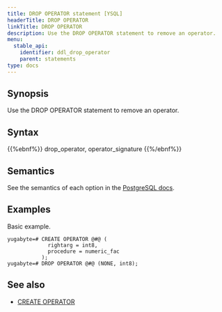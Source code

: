 ```yaml
---
title: DROP OPERATOR statement [YSQL]
headerTitle: DROP OPERATOR
linkTitle: DROP OPERATOR
description: Use the DROP OPERATOR statement to remove an operator.
menu:
  stable_api:
    identifier: ddl_drop_operator
    parent: statements
type: docs
---
```


## Synopsis

Use the DROP OPERATOR statement to remove an operator.

## Syntax

{{%ebnf%}}
  drop_operator,
  operator_signature
{{%/ebnf%}}

## Semantics

See the semantics of each option in the [PostgreSQL docs][postgresql-docs-drop-operator].

## Examples

Basic example.

```plpgsql
yugabyte=# CREATE OPERATOR @#@ (
             rightarg = int8,
             procedure = numeric_fac
           );
yugabyte=# DROP OPERATOR @#@ (NONE, int8);
```

## See also

- [CREATE OPERATOR](../ddl_create_operator)

[postgresql-docs-drop-operator]: https://www.postgresql.org/docs/15/sql-dropoperator.html
